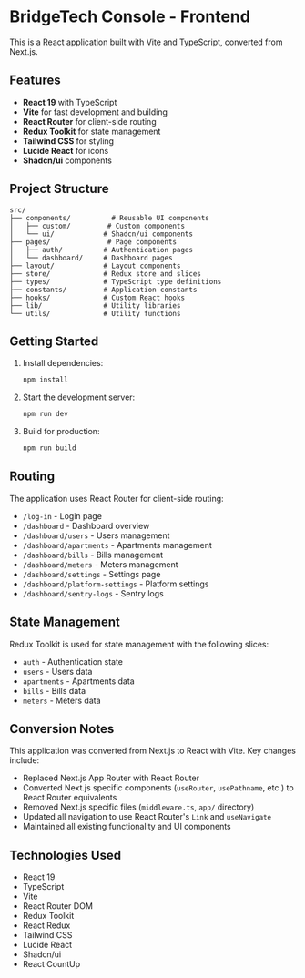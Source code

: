 # BridgeTech Console - Frontend

This is a React application built with Vite and TypeScript, converted from Next.js.

## Features

- **React 19** with TypeScript
- **Vite** for fast development and building
- **React Router** for client-side routing
- **Redux Toolkit** for state management
- **Tailwind CSS** for styling
- **Lucide React** for icons
- **Shadcn/ui** components

## Project Structure

```
src/
├── components/          # Reusable UI components
│   ├── custom/         # Custom components
│   └── ui/            # Shadcn/ui components
├── pages/              # Page components
│   ├── auth/          # Authentication pages
│   └── dashboard/     # Dashboard pages
├── layout/            # Layout components
├── store/             # Redux store and slices
├── types/             # TypeScript type definitions
├── constants/         # Application constants
├── hooks/             # Custom React hooks
├── lib/               # Utility libraries
└── utils/             # Utility functions
```

## Getting Started

1. Install dependencies:

   ```bash
   npm install
   ```

2. Start the development server:

   ```bash
   npm run dev
   ```

3. Build for production:
   ```bash
   npm run build
   ```

## Routing

The application uses React Router for client-side routing:

- `/log-in` - Login page
- `/dashboard` - Dashboard overview
- `/dashboard/users` - Users management
- `/dashboard/apartments` - Apartments management
- `/dashboard/bills` - Bills management
- `/dashboard/meters` - Meters management
- `/dashboard/settings` - Settings page
- `/dashboard/platform-settings` - Platform settings
- `/dashboard/sentry-logs` - Sentry logs

## State Management

Redux Toolkit is used for state management with the following slices:

- `auth` - Authentication state
- `users` - Users data
- `apartments` - Apartments data
- `bills` - Bills data
- `meters` - Meters data

## Conversion Notes

This application was converted from Next.js to React with Vite. Key changes include:

- Replaced Next.js App Router with React Router
- Converted Next.js specific components (`useRouter`, `usePathname`, etc.) to React Router equivalents
- Removed Next.js specific files (`middleware.ts`, `app/` directory)
- Updated all navigation to use React Router's `Link` and `useNavigate`
- Maintained all existing functionality and UI components

## Technologies Used

- React 19
- TypeScript
- Vite
- React Router DOM
- Redux Toolkit
- React Redux
- Tailwind CSS
- Lucide React
- Shadcn/ui
- React CountUp
